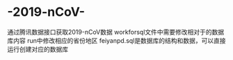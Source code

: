 # -2019-nCoV-
通过腾讯数据接口获取2019-nCoV数据
workforsql文件中需要修改相对于的数据库内容
run中修改相应的省份地区
feiyanpd.sql是数据库的结构和数据，可以直接运行创建对应的数据库

